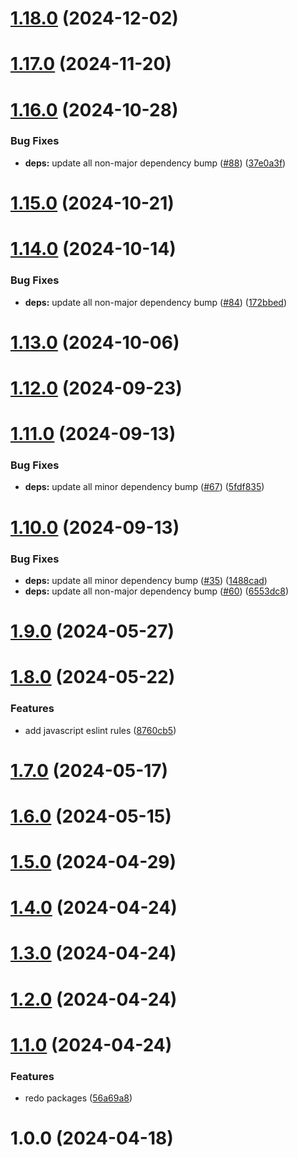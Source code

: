 

# [1.18.0](https://github.com/FRSOURCE/toolkit/compare/@frsource/prettier-config-v1.17.0...${npm.name}-v1.18.0) (2024-12-02)

# [1.17.0](https://github.com/FRSOURCE/toolkit/compare/@frsource/prettier-config-v1.16.0...${npm.name}-v1.17.0) (2024-11-20)

# [1.16.0](https://github.com/FRSOURCE/toolkit/compare/@frsource/prettier-config-v1.15.0...${npm.name}-v1.16.0) (2024-10-28)


### Bug Fixes

* **deps:** update all non-major dependency bump ([#88](https://github.com/FRSOURCE/toolkit/issues/88)) ([37e0a3f](https://github.com/FRSOURCE/toolkit/commit/37e0a3f2fa9585a1ac65d8f6c62a866a5514a15a))

# [1.15.0](https://github.com/FRSOURCE/toolkit/compare/@frsource/prettier-config-v1.14.0...${npm.name}-v1.15.0) (2024-10-21)

# [1.14.0](https://github.com/FRSOURCE/toolkit/compare/@frsource/prettier-config-v1.13.0...${npm.name}-v1.14.0) (2024-10-14)


### Bug Fixes

* **deps:** update all non-major dependency bump ([#84](https://github.com/FRSOURCE/toolkit/issues/84)) ([172bbed](https://github.com/FRSOURCE/toolkit/commit/172bbed31dd5283eabb73757f00ecf2b76dc5a8a))

# [1.13.0](https://github.com/FRSOURCE/toolkit/compare/@frsource/prettier-config-v1.12.0...${npm.name}-v1.13.0) (2024-10-06)

# [1.12.0](https://github.com/FRSOURCE/toolkit/compare/@frsource/prettier-config-v1.11.0...${npm.name}-v1.12.0) (2024-09-23)

# [1.11.0](https://github.com/FRSOURCE/toolkit/compare/@frsource/prettier-config-v1.10.0...${npm.name}-v1.11.0) (2024-09-13)


### Bug Fixes

* **deps:** update all minor dependency bump ([#67](https://github.com/FRSOURCE/toolkit/issues/67)) ([5fdf835](https://github.com/FRSOURCE/toolkit/commit/5fdf83530f3f29d81e40282454422a9e214bf889))

# [1.10.0](https://github.com/FRSOURCE/toolkit/compare/@frsource/prettier-config-v1.9.0...${npm.name}-v1.10.0) (2024-09-13)


### Bug Fixes

* **deps:** update all minor dependency bump ([#35](https://github.com/FRSOURCE/toolkit/issues/35)) ([1488cad](https://github.com/FRSOURCE/toolkit/commit/1488cadec82855f7b10d0da2d97ce087287c6024))
* **deps:** update all non-major dependency bump ([#60](https://github.com/FRSOURCE/toolkit/issues/60)) ([6553dc8](https://github.com/FRSOURCE/toolkit/commit/6553dc86da9de87d07fb4417c54ca5ac4aeb393e))

# [1.9.0](https://github.com/FRSOURCE/toolkit/compare/@frsource/prettier-config-v1.8.0...${npm.name}-v1.9.0) (2024-05-27)

# [1.8.0](https://github.com/FRSOURCE/toolkit/compare/@frsource/prettier-config-v1.7.0...${npm.name}-v1.8.0) (2024-05-22)


### Features

* add javascript eslint rules ([8760cb5](https://github.com/FRSOURCE/toolkit/commit/8760cb50aaa52cee076f59ac80b46eab81d4bf90))

# [1.7.0](https://github.com/FRSOURCE/toolkit/compare/@frsource/prettier-config-v1.6.0...${npm.name}-v1.7.0) (2024-05-17)

# [1.6.0](https://github.com/FRSOURCE/toolkit/compare/@frsource/prettier-config-v1.5.0...${npm.name}-v1.6.0) (2024-05-15)

# [1.5.0](https://github.com/FRSOURCE/toolkit/compare/@frsource/prettier-config-v1.4.0...${npm.name}-v1.5.0) (2024-04-29)

# [1.4.0](https://github.com/FRSOURCE/toolkit/compare/@frsource/prettier-config-v1.3.0...${npm.name}-v1.4.0) (2024-04-24)

# [1.3.0](https://github.com/FRSOURCE/toolkit/compare/@frsource/prettier-config-v1.2.0...${npm.name}-v1.3.0) (2024-04-24)

# [1.2.0](https://github.com/FRSOURCE/toolkit/compare/@frsource/prettier-config-v1.1.0...${npm.name}-v1.2.0) (2024-04-24)

# [1.1.0](https://github.com/FRSOURCE/toolkit/compare/@frsource/prettier-config-v1.0.0...${npm.name}-v1.1.0) (2024-04-24)


### Features

* redo packages ([56a69a8](https://github.com/FRSOURCE/toolkit/commit/56a69a85ec9e0e31c2d6e5dcabd51aeb7489a2f2))

# 1.0.0 (2024-04-18)
